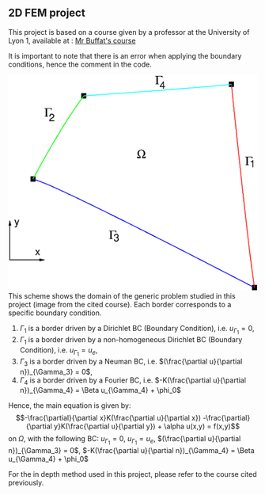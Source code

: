 ## 2D FEM project
This project is based on a course given by a professor at the University of Lyon 1, available at :
[Mr Buffat's course](https://perso.univ-lyon1.fr/marc.buffat/COURS/BOOK_ELTFINIS_HTML/CoursEF/chap4.html#conditions-aux-limites)

It is important to note that there is an error when applying the boundary conditions, hence the comment in the code.

![image](scheme.png)
This scheme shows the domain of the generic problem studied in this project (image from the cited course).
Each border corresponds to a specific boundary condition.
1. $\Gamma_1$ is a border driven by a Dirichlet BC (Boundary Condition), i.e. $u_{\Gamma_1} = 0$,
2. $\Gamma_1$ is a border driven by a non-homogeneous Dirichlet BC (Boundary Condition), i.e. $u_{\Gamma_1} = u_e$,
3. $\Gamma_3$ is a border driven by a Neuman BC, i.e. $(\frac{\partial u}{\partial n})_{\Gamma_3} = 0$,
4. $\Gamma_4$ is a border driven by a Fourier BC, i.e. $-K(\frac{\partial u}{\partial n})_{\Gamma_4} = \Beta u_{\Gamma_4} + \phi_0$

Hence, the main equation is given by:
$$-\frac{\partial}{\partial x}K(\frac{\partial u}{\partial x}) -\frac{\partial}{\partial y}K(\frac{\partial u}{\partial y}) + \alpha u(x,y) = f(x,y)$$ on $\Omega$,
with the following BC:
$u_{\Gamma_1} = 0$, $u_{\Gamma_1} = u_e$, $(\frac{\partial u}{\partial n})_{\Gamma_3} = 0$, $-K(\frac{\partial u}{\partial n})_{\Gamma_4} = \Beta u_{\Gamma_4} + \phi_0$

For the in depth method used in this project, please refer to the course cited previously. 
